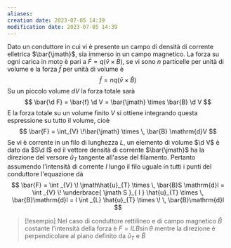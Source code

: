 ```yaml
---
aliases: 
creation date: 2023-07-05 14:39
modification date: 2023-07-05 14:39
---
```


Dato un conduttore in cui vi è presente un campo di  densità di corrente elletrica $\bar{\jmath}$, sia immerso in un campo magnetico. La forza su ogni carica in moto è pari a $\bar{F} = q (\bar{v} \times \bar{B})$, se vi sono $n$ particelle per unità di volume e la forza $\bar{f}$ per unità di volume è
$$ \bar{f} = nq(\bar{v} \times \bar{B}) $$
Su un piccolo volume $dV$ la forza totale sarà
$$ \bar{\d F} = \bar{f} \d V = \bar{\jmath} \times \bar{B} \d V $$
E la forza totale su un volume finito $V$ si ottiene integrando questa espressione su tutto il volume, cioè
$$ \bar{F} = \int_{V}   \!\bar{\jmath} \times \, \bar{B} \mathrm{d}V  $$
Se vi è corrente in un filo di lunghezza $L$, un elemento di volume $\d V$ è dato da $S\d l$ ed il vettore densità di corrente $\bar{\jmath}$ ha la direzione del versore $\hat{u}_{T}$ tangente all'asse del filamento. Pertanto assumendo l'intensità di corrente $I$ lungo il filo uguale in tutti i punti del conduttore l'equazione dà
$$ \bar{F} = \int _{V} \! \jmath\hat{u}_{T} \times  \, \bar{B}S \mathrm{d}l  = \int _{V} \! \underbrace{ \jmath S }_{ I } \hat{u}_{T} \times \, \bar{B}\mathrm{d}l = I \int _{L} \hat{u}_{T} \times \! \, \bar{B}\mathrm{d}l  $$

>[!esempio]
>Nel caso di conduttore rettilineo e di campo magnetico $\bar{B}$ costante l'intensità della forza è $F = ILB\sin \theta$ mentre la direzione è perpendicolare al piano definito da $\hat{u}_{T}$ e $\bar{B}$ 